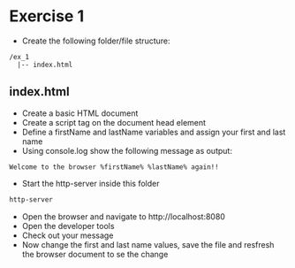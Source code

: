 # Exercise 1

* Create the following folder/file structure:
```
/ex_1
  |-- index.html
```

## index.html
* Create a basic HTML document
* Create a script tag on the document head element
* Define a firstName and lastName variables and assign your first and last name
* Using console.log show the following message as output:
```
Welcome to the browser %firstName% %lastName% again!!
```
* Start the http-server inside this folder
```bash
http-server
```
* Open the browser and navigate to http://localhost:8080
* Open the developer tools
* Check out your message
* Now change the first and last name values, save the file and resfresh the browser document to se the change